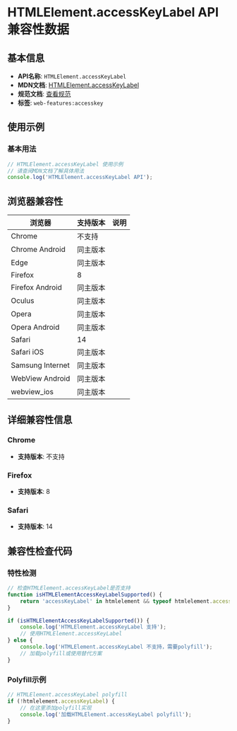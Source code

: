 # HTMLElement.accessKeyLabel API 兼容性数据

## 基本信息

- **API名称**: `HTMLElement.accessKeyLabel`
- **MDN文档**: [HTMLElement.accessKeyLabel](https://developer.mozilla.org/docs/Web/API/HTMLElement/accessKeyLabel)
- **规范文档**: [查看规范](https://html.spec.whatwg.org/multipage/interaction.html#dom-accesskeylabel)
- **标签**: `web-features:accesskey`

## 使用示例

### 基本用法

```javascript
// HTMLElement.accessKeyLabel 使用示例
// 请查阅MDN文档了解具体用法
console.log('HTMLElement.accessKeyLabel API');
```

## 浏览器兼容性

| 浏览器 | 支持版本 | 说明 |
|--------|----------|------|
| Chrome | 不支持 |  |
| Chrome Android | 同主版本 |  |
| Edge | 同主版本 |  |
| Firefox | 8 |  |
| Firefox Android | 同主版本 |  |
| Oculus | 同主版本 |  |
| Opera | 同主版本 |  |
| Opera Android | 同主版本 |  |
| Safari | 14 |  |
| Safari iOS | 同主版本 |  |
| Samsung Internet | 同主版本 |  |
| WebView Android | 同主版本 |  |
| webview_ios | 同主版本 |  |

## 详细兼容性信息

### Chrome

- **支持版本**: 不支持

### Firefox

- **支持版本**: 8

### Safari

- **支持版本**: 14

## 兼容性检查代码

### 特性检测

```javascript
// 检查HTMLElement.accessKeyLabel是否支持
function isHTMLElementAccessKeyLabelSupported() {
    return 'accessKeyLabel' in htmlelement && typeof htmlelement.accessKeyLabel === 'function';
}

if (isHTMLElementAccessKeyLabelSupported()) {
    console.log('HTMLElement.accessKeyLabel 支持');
    // 使用HTMLElement.accessKeyLabel
} else {
    console.log('HTMLElement.accessKeyLabel 不支持，需要polyfill');
    // 加载polyfill或使用替代方案
}
```

### Polyfill示例

```javascript
// HTMLElement.accessKeyLabel polyfill
if (!htmlelement.accessKeyLabel) {
    // 在这里添加polyfill实现
    console.log('加载HTMLElement.accessKeyLabel polyfill');
}
```

